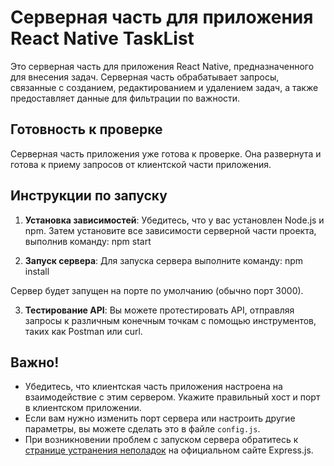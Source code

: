 # Серверная часть для приложения React Native TaskList

Это серверная часть для приложения React Native, предназначенного для внесения задач. Серверная часть обрабатывает запросы, связанные с созданием, редактированием и удалением задач, а также предоставляет данные для фильтрации по важности.

## Готовность к проверке

Серверная часть приложения уже готова к проверке. Она развернута и готова к приему запросов от клиентской части приложения.

## Инструкции по запуску

1. **Установка зависимостей**: Убедитесь, что у вас установлен Node.js и npm. Затем установите все зависимости серверной части проекта, выполнив команду: npm start

2. **Запуск сервера**: Для запуска сервера выполните команду: npm install

Сервер будет запущен на порте по умолчанию (обычно порт 3000).

3. **Тестирование API**: Вы можете протестировать API, отправляя запросы к различным конечным точкам с помощью инструментов, таких как Postman или curl.

## Важно!

- Убедитесь, что клиентская часть приложения настроена на взаимодействие с этим сервером. Укажите правильный хост и порт в клиентском приложении.
- Если вам нужно изменить порт сервера или настроить другие параметры, вы можете сделать это в файле `config.js`.
- При возникновении проблем с запуском сервера обратитесь к [странице устранения неполадок](https://expressjs.com/en/starter/faq.html) на официальном сайте Express.js.



